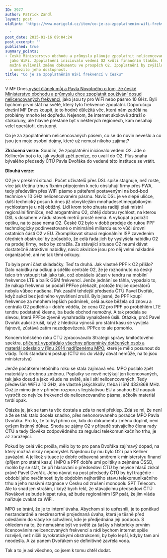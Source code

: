 ```yaml
---
ID: 2977
author: Patrick Zandl
layout: post
oldlink: 'https://www.marigold.cz/item/co-je-za-zpoplatnenim-wifi-frekvenci-v-cesku

  '
post_date: 2015-01-16 09:04:24
post_excerpt: ''
published: true
summary_points:
- České Ministerstvo obchodu a průmyslu plánuje zpoplatnit nelicencované frekvence
  jako WiFi. Zpoplatnění iniciovalo vedení O2 kvůli finančním tlakům. Pavel Dvořák
  možná ovlivnil změnu dokumentu ve prospěch O2. Zpoplatnění by zvýšilo ceny internetu
  a omezilo jeho dostupnost.
title: "Co je za zpoplatněním WiFi frekvencí v Česku"
---
```


<p>V MF Dnes<a href="http://www.mfdnes.cz/nahled.aspx?d=16.1.2015&amp;n=MFD&amp;e=PRAHA&amp;id=2787889"> vyšel článek můj a Pavla Novotného o tom, že české Ministerstvo obchodu a průmyslu chce zpoplatnit používání dosud nelicencovaných frekvencí</a>, jako jsou ty pro WiFi nebo pásmo 10 GHz. Byli bychom první stát na světě, který tyto frekvence zpoplatní. Doporučuju dnešní MF Dnes koupit, je to hodně důležitá věc, která nám zadělá na problémy mnoho let dopředu. Nejenom, že internet skokově zdraží o stokoruny, ale hlavně přestane být v některých regionech, kam nesahají velcí operátoři, dostupný.</p>

<p>Co je za zpoplatněním nelicencovaných pásem, co se do novin nevešlo a co jsou jen moje osobní dojmy, které už nemusí nikoho zajímat?</p>


<!--more-->

<p><strong>Zkrácená verze:</strong> Soudím, že zpoplatnění iniciovalo vedení O2. Jde o Kellnerův boj o to, jak vydojit zpět peníze, co uvalil do O2. Plus snaha bývalého předsedy ČTÚ Pavla Dvořáka do vedené této instituce se vrátit.</p>

<p><strong>Dlouhá verze:</strong></p>

<p>O2 je v prekérní situaci. Počet uživatelů přes DSL spíše stagnuje, než roste, více jak třetinu trhu s fixním připojením k netu obsluhují firmy přes FWA, tedy především přes WiFi pásmo s páteřemi postavenými na bod-bod technice v 10 GHz nelicencovaném pásmu. Navíc DSL je ve slepé uličce, další technický posun k dnes již obvyklejším mnohadesetimegabitovým rychlostem je u něj obtížný. Lidi krom toho zhusta raději platí místní regionální firmičce, než arogantnímu O2, chtějí dobrou rychlost, na kterou DSL s dosahem v řádu stovek metrů prostě nemá. A vykopat a položit optiku, na to zase nemá O2. České O2 bylo v době prodeje do rukou PPF technologicky podinvestované o minimálně miliardu euro vůči úrovni ostatních částí O2 v EU. Zkomplikovat situaci regionálním ISP zavedením úředních obstrukcí by způsobilo, že celá řada jich by vyslyšela nabídku O2 na prodej firmy, nebo by zdražila. Za stávající situace O2 neumí dávat dostatečně atraktivní nabídky, navíc akvizice jsou pro něj velmi nákladné organizačně, ani ne tak těmi odkupy.</p>

<p>To byla první část skládačky. Teď ta druhá. Jak vlastně PPF k O2 přišlo? Dalo nabídku na odkup a sdělilo centrále O2, že je rozhodnuto na český telco trh vstoupit tak jako tak, což obnášelo účast v tendru na mobilní frekvence LTE a balík GSM frekvencí. Jenže jednání se táhla, vypadalo to, že nákup frekvencí se podaří PPFce překazit, protože trojice operátorů nebyla vůbec nadšena. Pak zasáhl tehdejší předseda ČTÚ Pavel Dvořák, když aukci bez jediného vysvětlení zrušil. Bylo jasné, že PPF koupí frekvence za mnohem lepších podmínek, celá aukce běžela od znovu a centrála O2 podlehla - dobře věděla, že cena O2 pro PPF po proběhlém LTE tendru podstatně klesne, ba bude obchod nemožný. A tak prodala se slevou, která PPFce zjevně vynahradila vynaložené úsilí. Otázka, proč Pavel Dvořák aukci zrušil, když z hlediska výnosů pro státní kasu se vyvíjela fajnově, zůstává zatím nezodpovězená. PPFce to ale pomohlo.</p>

<p>Koncem loňského roku ČTÚ zpracovávalo Strategii správy kmitočtového spektra, <a href="http://www.ctu.cz/aktuality/tiskove-zpravy.html?action=detail&amp;ArticleId=12100">přičemž vypořádalo všechny připomínky dotčených osob a materiál odeslalo v říjnu 2014 nadřízenému MPO</a>, které je mělo posunout do vlády. Tolik standardní postup (ČTÚ nic do vlády dávat nemůže, na to jsou ministerstva)</p>

<p>Jenže počátkem letošního roku se stala zajímavá věc. MPO poslalo zpět materiály s drobnou změnou. Poplatky se nově netýkají jen licencovaných, tak jako dosud a jako všude na světě, ale i sítí nelicencovaných. Tedy především WiFi a 10 GHz, ale vlastně jakýchkoliv, třeba i ISM 433/868 MHz. Což je mimo jiné v přímém rozporu s legislativou EU a snahou EU naopak vystrčit co nejvíce frekvencí do nelicencovaného pásma, ačkoliv materiál tvrdí opak.</p>

<p>Otázka je, jak se tam ta věc dostala a zda to není překlep. Zdá se mi, že není a že se tak stalo docela snadno, přes nehonorovaného poradce MPO Pavla Dvořáka. Pro to, že to byl přímo on, kdo do dokumentu změnu doplnil, není ovšem listinný důkaz. Shoda se zájmy O2 v případě stávajícího člena rady ČTÚ a tedy člověka zodpovědného za regulaci telekomunikačního trhu, je až zarážející.</p>

<p>Pokud by celá věc prošla, mělo by to pro pana Dvořáka zajímavý dopad, na který možná nikdy nepomyslel. Najednou by mu bylo O2 i pan Kellner zavázáni. A jelikož situace je dobře odbavená směrem k ministerstvu financí (příjem pro státní kasu) i MPO a PPF dobře umí politiky a zejména ČSSD, mohlo by se stát, že při hlasování o předsedovi ČTÚ by nejvíce hlasů získal právě Pavel Dvořák. Jeho návrat na post předsedy ČTÚ by byl tragédie - období jeho ne/činnosti bylo obdobím nejhoršího stavu telekomunikačního trhu a jeho masivní stagnace v Česku od zrušení monopolu SPT Telecom. Ale to snad jen straším, i když bych řekl, že stávajícímu předsedovi ČTÚ Novákovi se bude klepat ruka, až bude regionálním ISP psát, že jim vláda nařizuje cvakat za WiFi.</p>

<p>MPO se brání, že je to interní úvaha. Abychom si to upřesnili, je to poněkud nestandardně a meziresortně projednaná úvaha, která je těsně před odesláním do vlády ke schválení, kde je předjednána její podpora. S ohledem na to, že nemusíme být ve světě za šašky s historicky prvním licencováním nelicencovaných frekvencí a rádi bychom internet spíše rozvíjeli, než ničili byrokratickými obstrukcemi, by bylo lepší, kdyby tam ani neodešla. A za panem Dvořákem se definitivně zavřela voda.</p>

<p>Tak a to je asi všechno, co jsem k tomu chtěl dodat.</p>

<p> </p>